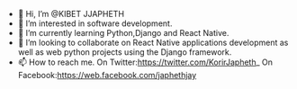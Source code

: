 - 👋 Hi, I’m @KIBET JJAPHETH
- 👀 I’m interested in software development.
- 🌱 I’m currently learning Python,Django and React Native.
- 💞️ I’m looking to collaborate on React Native applications development as well as web python projects using the Django framework.
- 📫 How to reach me. On Twitter:https://twitter.com/KorirJapheth_ On Facebook:https://web.facebook.com/japhethjay

<!---
KIBETJK/KIBETJK is a ✨ special ✨ repository because its `README.md` (this file) appears on your GitHub profile.
You can click the Preview link to take a look at your changes.
--->
